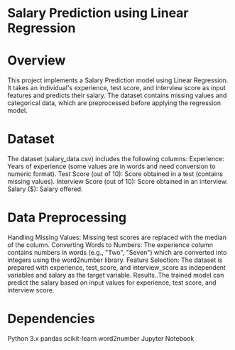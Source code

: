# Salary Prediction using Linear Regression

# Overview
This project implements a Salary Prediction model using Linear Regression. It takes an individual's experience, test score, and interview score as input features and predicts their salary. The dataset contains missing values and categorical data, which are preprocessed before applying the regression model.

# Dataset
The dataset (salary_data.csv) includes the following columns:
Experience: Years of experience (some values are in words and need conversion to numeric format).
Test Score (out of 10): Score obtained in a test (contains missing values).
Interview Score (out of 10): Score obtained in an interview.
Salary ($): Salary offered.

# Data Preprocessing
Handling Missing Values: Missing test scores are replaced with the median of the column.
Converting Words to Numbers: The experience column contains numbers in words (e.g., "Two", "Seven") which are converted into integers using the word2number library.
Feature Selection: The dataset is prepared with experience, test_score, and interview_score as independent variables and salary as the target variable.
Results..The trained model can predict the salary based on input values for experience, test score, and interview score.

# Dependencies
Python 3.x
pandas
scikit-learn
word2number
Jupyter Notebook

